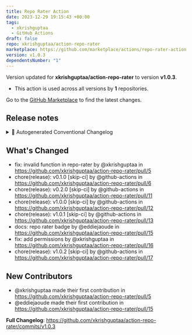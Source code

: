 ```yaml
---
title: Repo Rater Action
date: 2023-12-29 19:15:43 +00:00
tags:
  - xkrishguptaa
  - GitHub Actions
draft: false
repo: xkrishguptaa/action-repo-rater
marketplace: https://github.com/marketplace/actions/repo-rater-action
version: v1.0.3
dependentsNumber: "1"
---
```



Version updated for **xkrishguptaa/action-repo-rater** to version **v1.0.3**.
- This action is used across all versions by **1** repositories.

Go to the [GitHub Marketplace](https://github.com/marketplace/actions/repo-rater-action) to find the latest changes.

## Release notes

<details>
  <summary>🤖 Autogenerated Conventional Changelog</summary>

### Bug Fixes

* add pr permission ([76e9594](https://github.com/xkrishguptaa/action-repo-rater/commit/76e95949e76ada6a6cdbc8607fb3d0442c48f892))
</details>


## What's Changed
* fix: invalid function in repo-rater by @xkrishguptaa in https://github.com/xkrishguptaa/action-repo-rater/pull/5
* chore(release): v0.1.0 [skip-ci] by @github-actions in https://github.com/xkrishguptaa/action-repo-rater/pull/6
* chore(release): v0.2.0 [skip-ci] by @github-actions in https://github.com/xkrishguptaa/action-repo-rater/pull/11
* chore(release): v1.0.0 [skip-ci] by @github-actions in https://github.com/xkrishguptaa/action-repo-rater/pull/12
* chore(release): v1.0.1 [skip-ci] by @github-actions in https://github.com/xkrishguptaa/action-repo-rater/pull/13
* docs: repo rater badge by @eddiejaoude in https://github.com/xkrishguptaa/action-repo-rater/pull/15
* fix: add permissions by @xkrishguptaa in https://github.com/xkrishguptaa/action-repo-rater/pull/16
* chore(release): v1.0.2 [skip-ci] by @github-actions in https://github.com/xkrishguptaa/action-repo-rater/pull/17

## New Contributors
* @xkrishguptaa made their first contribution in https://github.com/xkrishguptaa/action-repo-rater/pull/5
* @eddiejaoude made their first contribution in https://github.com/xkrishguptaa/action-repo-rater/pull/15

**Full Changelog**: https://github.com/xkrishguptaa/action-repo-rater/commits/v1.0.3
